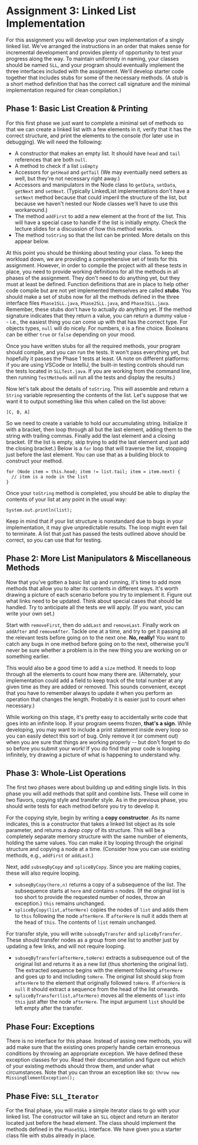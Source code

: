 # Assignment 3: Linked List Implementation

For this assignment you will develop your own implementation of a singly linked list.  We've arranged the instructions in an order that makes sense for incremental development and provides plenty of opportunity to test your progress along the way.  To maintain uniformity in naming, your classes should be named `SLL`, and your program should eventually implement the three interfaces included with the assignment.  We'll develop starter code together that includes stubs for some of the necessary methods.  (A *stub* is a short method definition that has the correct call signature and the minimal implementation required for clean compilation.)

## Phase 1: Basic List Creation & Printing

For this first phase we just want to complete a minimal set of methods so that we can create a linked list with a few elements in it, verify that it has the correct structure, and print the elements to the console (for later use in debugging).  We will need the following:

* A constructor that makes an empty list.  It should have `head` and `tail` references that are both `null`.
* A method to check if a list `isEmpty`
* Accessors for `getHead` and `getTail` (We may eventually need setters as well, but they're not necessary right away.)
* Accessors and manipulators in the Node class to `getData`, `setData`, `getNext` and `setNext`.  (Typically LinkedList implementations don't have a `setNext` method because that could imperil the structure of the list, but because we haven't nested our Node classes we'll have to use this workaround.)
* The method `addFirst` to add a new element at the front of the list.  This will have a special case to handle if the list is initially empty.  Check the lecture slides for a discussion of how this method works.
* The method `toString` so that the list can be printed.  More details on this appear below.

At this point you should be thinking about testing your class.  To keep the workload down, we are providing a comprehensive set of tests for this assignment.  However, in order to compile the project with all these tests in place, you need to provide working definitions for all the methods in all phases of the assignment.  They don't need to do anything yet, but they must at least be defined.  Function definitions that are in place to help other code compile but are not yet implemented themselves are called ***stubs***.  You should make a set of stubs now for all the methods defined in the three interface files `Phase1SLL.java`, `Phase2SLL.java`, and `Phase3SLL.java`.  Remember, these stubs don't have to actually _do_ anything yet.  If the method signature indicates that they return a value, you can return a dummy value -- i.e., the easiest thing you can come up with that has the correct type.  For objects types, `null` will do nicely.  For numbers, `0` is a fine choice.  Booleans can be either `true` or `false` depending on your mood.

Once you have written stubs for all the required methods, your program should compile, and you can run the tests.  It won't pass everything yet, but hopefully it passes the Phase 1 tests at least.  (A note on different platforms:  if you are using VSCode or IntelliJ, the built-in testing controls should run the tests located in `SLLTest.java`. If you are working from the command line, then running `TestMethods` will run all the tests and display the results.)

Now let's talk about the details of `toString`.  This will assemble and return a `String` variable representing the contents of the list.  Let's suppose that we want it to output something like this when called on the list above:

    [C, B, A]

So we need to create a variable to hold our accumulating string.  Initialize it with a bracket, then loop through all but the last element, adding them to the string with trailing commas. Finally add the last element and a closing bracket.  (If the list is empty, skip trying to add the last element and just add the closing bracket.)  Below is a `for` loop that will traverse the list, stopping just before the last element.  You can use that as a building block to construct your method.

    for (Node item = this.head; item != list.tail; item = item.next) {
      // item is a node in the list
    }

Once your `toString` method is completed, you should be able to display the contents of your list at any point in the usual way:

    System.out.println(list);

Keep in mind that if your list structure is nonstandard due to bugs in your implementation, it may give unpredictable results.  The loop might even fail to terminate.  A list that just has passed the tests outlined above should be correct, so you can use that for testing.

## Phase 2:  More List Manipulators & Miscellaneous Methods

Now that you've gotten a basic list up and running, it's time to add more methods that allow you to alter its contents in different ways.  It's worth drawing a picture of each scenario before you try to implement it.  Figure out what links need to be updated.  Think about special cases that should be handled.  Try to anticipate all the tests we will apply.  (If you want, you can write your own set.)

Start with `removeFirst`, then do `addLast` and `removeLast`.  Finally work on `addAfter` and `removeAfter`.  Tackle one at a time, and try to get it passing all the relevant tests before going on to the next one.  **No, really!**  You want to catch any bugs in one method before going on to the next, otherwise you'll never be sure whether a problem is in the new thing you are working on or something earlier.

This would also be a good time to add a `size` method.  It needs to loop through all the elements to count how many there are.  (Alternately, your implementation could add a field to keep track of the total number at any given time as they are added or removed.  This sounds convenient, except that you have to remember always to update it when you perform an operation that changes the length.
 Probably it is easier just to count when necessary.)

While working on this stage, it's pretty easy to accidentally write code that goes into an infinite loop.  If your program seems frozen, **that's a sign**.  While developing, you may want to include a print statement inside every loop so you can easily detect this sort of bug.  Only remove it (or comment out) when you are sure that things are working properly -- but don't forget to do so before you submit your work!  If you do find that your code is looping infinitely, try drawing a picture of what is happening to understand why.

## Phase 3:  Whole-List Operations

The first two phases were about building up and editing single lists.  In this phase you will add methods that split and combine lists.  These will come in two flavors, copying style and transfer style.  As in the previous phase, you should write tests for each method before you try to develop it.

For the copying style, begin by writing a **copy constructor**.  As its name indicates, this is a constructor that takes a linked list object as its sole parameter, and returns a *deep copy* of its structure.  This will be a completely separate memory structure with the same number of elements, holding the same values.  You can make it by looping through the original structure and copying a node at a time.  (Consider how you can use existing methods, e.g., `addFirst` or `addLast`.)

Next, add `subseqByCopy` and `spliceByCopy`.  Since you are making copies, these will also require looping.
* `subseqByCopy(here,n)` returns a copy of a subsequence of the list.  The subsequence starts at `here` and contains `n` nodes.  (If the original list is too short to provide the requested number of nodes, throw an exception.)  `this` remains unchanged.
* `spliceByCopy(list,afterHere)` copies the nodes of `list` and adds them to `this` following the node `afterHere`.  If `afterHere` is null it adds them at the head of `this`.  The contents of `list` remain unchanged.

For transfer style, you will write `subseqByTransfer` and `spliceByTransfer`.  These should transfer nodes as a group from one list to another just by updating a few links, and will not require looping.
* `subseqByTransfer(afterHere,toHere)` extracts a subsequence out of the original list and returns it as a new list (thus shortening the original list).  The extracted sequence begins with the element following `afterHere` and goes up to and including `toHere`.  The original list should skip from `afterHere` to the element that originally followed `toHere`.  If `afterHere` is `null` it should extract a sequence from the head of the list onwards.
* `spliceByTransfer(list,afterHere)` moves all the elements of `list` into `this` just after the node `afterHere`.  The input argument `list` should be left empty after the transfer.

## Phase Four:  Exceptions

There is no interface for this phase.  Instead of assing new methods, you will add make sure that the existing ones properly handle certain erroneous conditions by throwing an appropriate exception.  We have defined these exception classes for you.  Read their documentation and figure out which of your existing methods should throw them, and under what circumstances.  Note that you can throw an exception like so:
    `throw new MissingElementException();`


## Phase Five:  `SLL_Iterator`

For the final phase, you will make a simple iterator class to go with your linked list.  The constructor will take an `SLL` object and return an iterator located just before the head element.  The class should implement the methods defined in the `Phase5SLL` interface.  We have given you a starter class file with stubs already in place.